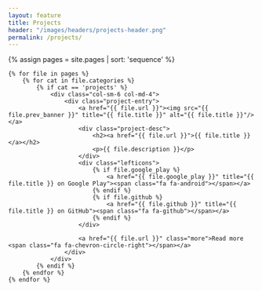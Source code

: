 ```yaml
---
layout: feature
title: Projects
header: "/images/headers/projects-header.png"
permalink: /projects/
---
```


{% assign pages = site.pages | sort: 'sequence' %}

<div class="row">

    {% for file in pages %}
        {% for cat in file.categories %}
            {% if cat == 'projects' %}
                <div class="col-sm-6 col-md-4">
                    <div class="project-entry">
                        <a href="{{ file.url }}"><img src="{{ file.prev_banner }}" title="{{ file.title }}" alt="{{ file.title }}"/></a>
                        <div class="project-desc">
                            <h2><a href="{{ file.url }}">{{ file.title }}</a></h2>
                            <p>{{ file.description }}</p>
                        </div>
                        <div class="lefticons">
                            {% if file.google_play %}
                                <a href="{{ file.google_play }}" title="{{ file.title }} on Google Play"><span class="fa fa-android"></span></a>
                            {% endif %}
                            {% if file.github %}
                                <a href="{{ file.github }}" title="{{ file.title }} on GitHub"><span class="fa fa-github"></span></a>
                            {% endif %}
                        </div>
                        
                        <a href="{{ file.url }}" class="more">Read more <span class="fa fa-chevron-circle-right"></span></a>
                    </div>
                </div>
            {% endif %}
        {% endfor %}
    {% endfor %}

</div>